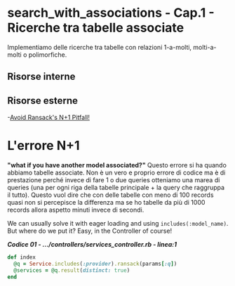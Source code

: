 
# <a name="top"></a> search_with_associations - Cap.1 - Ricerche tra tabelle associate

Implementiamo delle ricerche tra tabelle con relazioni 1-a-molti, molti-a-molti o polimorfiche.



## Risorse interne



## Risorse esterne

-[Avoid Ransack's N+1 Pitfall!](https://dev.to/husteadrobert/avoid-ransacks-n1-pitfall-33of)



# L'errore N+1

**"what if you have another model associated?"**
Questo errore si ha quando abbiamo tabelle associate. Non è un vero e proprio errore di codice ma è di prestazione perché invece di fare 1 o due queries otteniamo una marea di queries (una per ogni riga della tabelle principale + la query che raggruppa il tutto).
Questo vuol dire che con delle tabelle con meno di 100 records quasi non si percepisce la differenza ma se ho tabelle da più di 1000 records allora aspetto minuti invece di secondi.

We can usually solve it with eager loading and using `includes(:model_name)`. But where do we put it? Easy, in the Controller of course!

***Codice 01 - .../controllers/services_controller.rb - linea:1***

```ruby
def index
  @q = Service.includes(:provider).ransack(params[:q])
  @services = @q.result(distinct: true)
end
```
